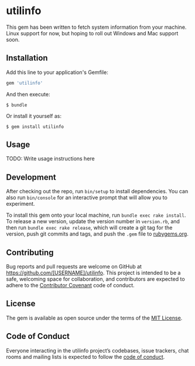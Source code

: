 # utilinfo

This gem has been written to fetch system information from your machine. Linux support for now, but hoping to roll out Windows and Mac support soon.

## Installation

Add this line to your application's Gemfile:

```ruby
gem 'utilinfo'
```

And then execute:

    $ bundle

Or install it yourself as:

    $ gem install utilinfo

## Usage

TODO: Write usage instructions here

## Development

After checking out the repo, run `bin/setup` to install dependencies. You can also run `bin/console` for an interactive prompt that will allow you to experiment.

To install this gem onto your local machine, run `bundle exec rake install`. To release a new version, update the version number in `version.rb`, and then run `bundle exec rake release`, which will create a git tag for the version, push git commits and tags, and push the `.gem` file to [rubygems.org](https://rubygems.org).

## Contributing

Bug reports and pull requests are welcome on GitHub at https://github.com/[USERNAME]/utilinfo. This project is intended to be a safe, welcoming space for collaboration, and contributors are expected to adhere to the [Contributor Covenant](http://contributor-covenant.org) code of conduct.

## License

The gem is available as open source under the terms of the [MIT License](https://opensource.org/licenses/MIT).

## Code of Conduct

Everyone interacting in the utilinfo project’s codebases, issue trackers, chat rooms and mailing lists is expected to follow the [code of conduct](https://github.com/[USERNAME]/utilinfo/blob/master/CODE_OF_CONDUCT.md).
